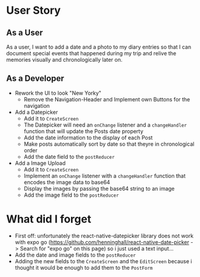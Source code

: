 # User Story

## As a User

As a user, I want to add a date and a photo to my diary entries so that I can document special events that happened during my trip and relive the memories visually and chronologically later on.

## As a Developer

- Rework the UI to look "New Yorky"
  - Remove the Navigation-Header and Implement own Buttons for the navigation
- Add a Datepicker
  - Add it to `CreateScreen`
  - The Datepicker will need an `onChange` listener and a `changeHandler` function that will update the Posts date property
  - Add the date information to the display of each Post
  - Make posts automatically sort by date so that theyre in chronological order
  - Add the date field to the `postReducer`
- Add a Image Upload
  - Add it to `CreateScreen`
  - Implement an `onChange` listener with a `changeHandler` function that encodes the image data to base64
  - Display the images by passing the base64 string to an image
  - Add the image field to the `postReducer`

# What did I forget

- First off: unfortunately the react-native-datepicker library does not work with expo go (https://github.com/henninghall/react-native-date-picker -> Search for "expo go" on this page) so i just used a text input...
- Add the date and image fields to the `postReducer`
- Adding the new fields to the `CreateScreen` and the `EditScreen` because i thought it would be enough to add them to the `PostForm`
